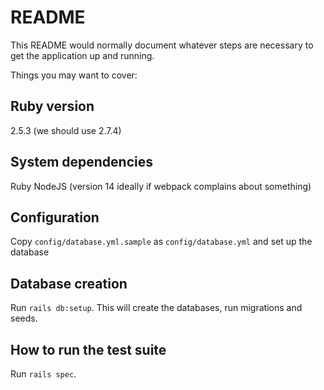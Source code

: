 # README

This README would normally document whatever steps are necessary to get the
application up and running.

Things you may want to cover:

## Ruby version

2.5.3 (we should use 2.7.4)

## System dependencies

Ruby
NodeJS (version 14 ideally if webpack complains about something)

## Configuration

Copy `config/database.yml.sample` as `config/database.yml` and set up the database

## Database creation

Run `rails db:setup`. This will create the databases, run migrations and seeds.

## How to run the test suite

Run `rails spec`.
